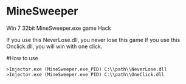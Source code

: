 # MineSweeper

Win 7 32bit MineSweeper.exe game Hack

If you use this NeverLose.dll, you never lose this game
If you use this Onclick.dll, you will win with one click.



#How to use

```>Injector.exe (MineSweeper.exe_PID) C:\\path\\NeverLose.dll```
```>Injector.exe (MineSweeper.exe_PID) C:\\path\\OneClick.dll```
